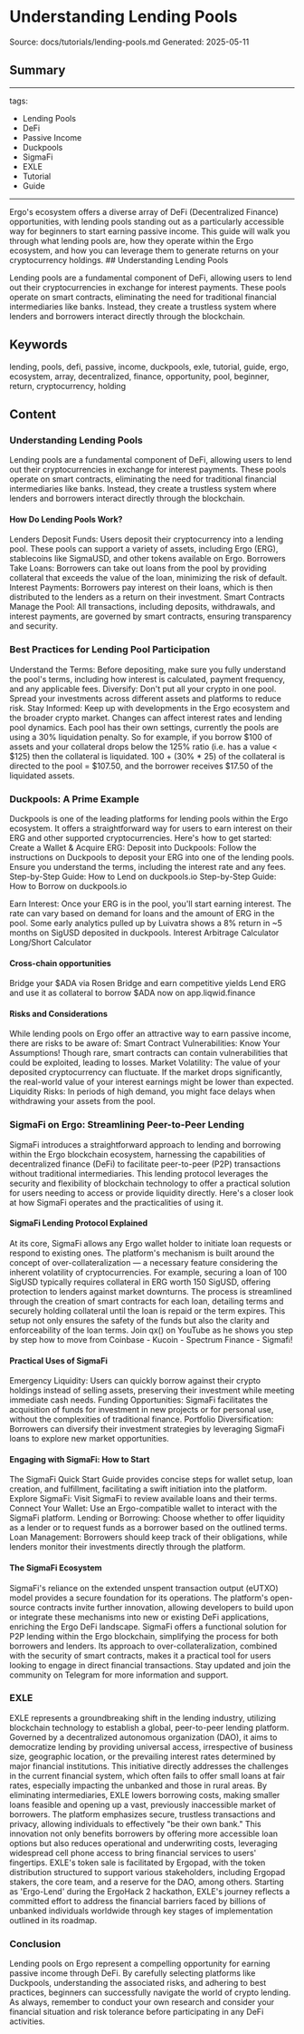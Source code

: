 # Understanding Lending Pools
Source: docs/tutorials/lending-pools.md
Generated: 2025-05-11

## Summary
---
tags:
  - Lending Pools
  - DeFi
  - Passive Income
  - Duckpools
  - SigmaFi
  - EXLE
  - Tutorial
  - Guide
---

Ergo's ecosystem offers a diverse array of DeFi (Decentralized Finance) opportunities, with lending pools standing out as a particularly accessible way for beginners to start earning passive income. This guide will walk you through what lending pools are, how they operate within the Ergo ecosystem, and how you can leverage them to generate returns on your cryptocurrency holdings. ## Understanding Lending Pools

Lending pools are a fundamental component of DeFi, allowing users to lend out their cryptocurrencies in exchange for interest payments. These pools operate on smart contracts, eliminating the need for traditional financial intermediaries like banks. Instead, they create a trustless system where lenders and borrowers interact directly through the blockchain.

## Keywords
lending, pools, defi, passive, income, duckpools, exle, tutorial, guide, ergo, ecosystem, array, decentralized, finance, opportunity, pool, beginner, return, cryptocurrency, holding

## Content
### Understanding Lending Pools
Lending pools are a fundamental component of DeFi, allowing users to lend out their cryptocurrencies in exchange for interest payments. These pools operate on smart contracts, eliminating the need for traditional financial intermediaries like banks. Instead, they create a trustless system where lenders and borrowers interact directly through the blockchain.

#### How Do Lending Pools Work?
Lenders Deposit Funds: Users deposit their cryptocurrency into a lending pool. These pools can support a variety of assets, including Ergo (ERG), stablecoins like SigmaUSD, and other tokens available on Ergo.
Borrowers Take Loans: Borrowers can take out loans from the pool by providing collateral that exceeds the value of the loan, minimizing the risk of default.
Interest Payments: Borrowers pay interest on their loans, which is then distributed to the lenders as a return on their investment.
Smart Contracts Manage the Pool: All transactions, including deposits, withdrawals, and interest payments, are governed by smart contracts, ensuring transparency and security.

### Best Practices for Lending Pool Participation
Understand the Terms: Before depositing, make sure you fully understand the pool's terms, including how interest is calculated, payment frequency, and any applicable fees.
Diversify: Don't put all your crypto in one pool. Spread your investments across different assets and platforms to reduce risk.
Stay Informed: Keep up with developments in the Ergo ecosystem and the broader crypto market. Changes can affect interest rates and lending pool dynamics.
Each pool has their own settings, currently the pools are using a 30% liquidation penalty. So for example, if you borrow $100 of assets and your collateral drops below the 125% ratio (i.e. has a value < $125) then the collateral is liquidated. 100 + (30% * 25) of the collateral is directed to the pool = $107.50, and the borrower receives $17.50 of the liquidated assets.

### Duckpools: A Prime Example
Duckpools is one of the leading platforms for lending pools within the Ergo ecosystem. It offers a straightforward way for users to earn interest on their ERG and other supported cryptocurrencies. Here's how to get started:
Create a Wallet & Acquire ERG: 
Deposit into Duckpools: Follow the instructions on Duckpools to deposit your ERG into one of the lending pools. Ensure you understand the terms, including the interest rate and any fees.
Step-by-Step Guide: How to Lend on duckpools.io
Step-by-Step Guide: How to Borrow on duckpools.io


Earn Interest: Once your ERG is in the pool, you'll start earning interest. The rate can vary based on demand for loans and the amount of ERG in the pool.
Some early analytics pulled up by Luivatra shows a 8% return in ~5 months on SigUSD deposited in duckpools. 
Interest Arbitrage Calculator
Long/Short Calculator

#### Cross-chain opportunities
Bridge your $ADA via Rosen Bridge and earn competitive yields
Lend ERG and use it as collateral to borrow $ADA now on app.liqwid.finance

#### Risks and Considerations
While lending pools on Ergo offer an attractive way to earn passive income, there are risks to be aware of:
Smart Contract Vulnerabilities: Know Your Assumptions! Though rare, smart contracts can contain vulnerabilities that could be exploited, leading to losses. 
Market Volatility: The value of your deposited cryptocurrency can fluctuate. If the market drops significantly, the real-world value of your interest earnings might be lower than expected.
Liquidity Risks: In periods of high demand, you might face delays when withdrawing your assets from the pool.

### SigmaFi on Ergo: Streamlining Peer-to-Peer Lending
SigmaFi introduces a straightforward approach to lending and borrowing within the Ergo blockchain ecosystem, harnessing the capabilities of decentralized finance (DeFi) to facilitate peer-to-peer (P2P) transactions without traditional intermediaries. This lending protocol leverages the security and flexibility of blockchain technology to offer a practical solution for users needing to access or provide liquidity directly. Here's a closer look at how SigmaFi operates and the practicalities of using it.

#### SigmaFi Lending Protocol Explained
At its core, SigmaFi allows any Ergo wallet holder to initiate loan requests or respond to existing ones. The platform's mechanism is built around the concept of over-collateralization — a necessary feature considering the inherent volatility of cryptocurrencies. For example, securing a loan of 100 SigUSD typically requires collateral in ERG worth 150 SigUSD, offering protection to lenders against market downturns.
The process is streamlined through the creation of smart contracts for each loan, detailing terms and securely holding collateral until the loan is repaid or the term expires. This setup not only ensures the safety of the funds but also the clarity and enforceability of the loan terms.
Join qx() on YouTube as he shows you step by step how to move from Coinbase - Kucoin - Spectrum Finance - Sigmafi!

#### Practical Uses of SigmaFi
Emergency Liquidity: Users can quickly borrow against their crypto holdings instead of selling assets, preserving their investment while meeting immediate cash needs.
Funding Opportunities: SigmaFi facilitates the acquisition of funds for investment in new projects or for personal use, without the complexities of traditional finance.
Portfolio Diversification: Borrowers can diversify their investment strategies by leveraging SigmaFi loans to explore new market opportunities.

#### Engaging with SigmaFi: How to Start
The SigmaFi Quick Start Guide provides concise steps for wallet setup, loan creation, and fulfillment, facilitating a swift initiation into the platform.
Explore SigmaFi: Visit SigmaFi to review available loans and their terms.
Connect Your Wallet: Use an Ergo-compatible wallet to interact with the SigmaFi platform.
Lending or Borrowing: Choose whether to offer liquidity as a lender or to request funds as a borrower based on the outlined terms.
Loan Management: Borrowers should keep track of their obligations, while lenders monitor their investments directly through the platform.

#### The SigmaFi Ecosystem
SigmaFi's reliance on the extended unspent transaction output (eUTXO) model provides a secure foundation for its operations. The platform's open-source contracts invite further innovation, allowing developers to build upon or integrate these mechanisms into new or existing DeFi applications, enriching the Ergo DeFi landscape.
SigmaFi offers a functional solution for P2P lending within the Ergo blockchain, simplifying the process for both borrowers and lenders. Its approach to over-collateralization, combined with the security of smart contracts, makes it a practical tool for users looking to engage in direct financial transactions.
Stay updated and join the community on Telegram for more information and support.

### EXLE
EXLE  represents a groundbreaking shift in the lending industry, utilizing blockchain technology to establish a global, peer-to-peer lending platform. Governed by a decentralized autonomous organization (DAO), it aims to democratize lending by providing universal access, irrespective of business size, geographic location, or the prevailing interest rates determined by major financial institutions. This initiative directly addresses the challenges in the current financial system, which often fails to offer small loans at fair rates, especially impacting the unbanked and those in rural areas. By eliminating intermediaries, EXLE lowers borrowing costs, making smaller loans feasible and opening up a vast, previously inaccessible market of borrowers.
The platform emphasizes secure, trustless transactions and privacy, allowing individuals to effectively "be their own bank." This innovation not only benefits borrowers by offering more accessible loan options but also reduces operational and underwriting costs, leveraging widespread cell phone access to bring financial services to users' fingertips.
EXLE's token sale is facilitated by Ergopad, with the token distribution structured to support various stakeholders, including Ergopad stakers, the core team, and a reserve for the DAO, among others. Starting as 'Ergo-Lend' during the ErgoHack 2 hackathon, EXLE's journey reflects a committed effort to address the financial barriers faced by billions of unbanked individuals worldwide through key stages of implementation outlined in its roadmap.

### Conclusion
Lending pools on Ergo represent a compelling opportunity for earning passive income through DeFi. By carefully selecting platforms like Duckpools, understanding the associated risks, and adhering to best practices, beginners can successfully navigate the world of crypto lending. As always, remember to conduct your own research and consider your financial situation and risk tolerance before participating in any DeFi activities.
